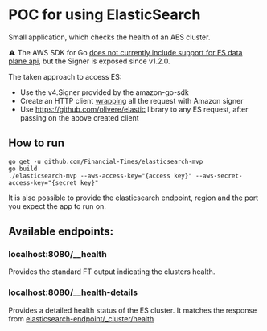 # POC for using ElasticSearch 

Small application, which checks the health of an AES cluster.

:warning: The AWS SDK for Go [does not currently include support for ES data plane api](https://github.com/aws/aws-sdk-go/issues/710), but the Signer is exposed since v1.2.0.

The taken approach to access ES:
- Use the v4.Signer provided by the amazon-go-sdk
- Create an HTTP client [wrapping](github.com/sha1sum/aws_signing_client) all the request with Amazon signer
- Use https://github.com/olivere/elastic library to any ES request, after passing on the above created client

## How to run

```
go get -u github.com/Financial-Times/elasticsearch-mvp
go build
./elasticsearch-mvp --aws-access-key="{access key}" --aws-secret-access-key="{secret key}"
```
It is also possible to provide the elasticsearch endpoint, region and the port you expect the app to run on.

## Available endpoints:

### localhost:8080/__health

Provides the standard FT output indicating the clusters health.

### localhost:8080/__health-details

Provides a detailed health status of the ES cluster. 
It matches the response from [elasticsearch-endpoint/_cluster/health](https://www.elastic.co/guide/en/elasticsearch/reference/current/cluster-health.html)